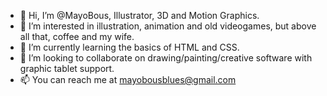 - 👋 Hi, I’m @MayoBous, Illustrator, 3D and Motion Graphics.
- 👀 I’m interested in illustration, animation and old videogames, but above all that, coffee and my wife.
- 🌱 I’m currently learning the basics of HTML and CSS.
- 💞️ I’m looking to collaborate on drawing/painting/creative software with graphic tablet support.
- 📫 You can reach me at mayobousblues@gmail.com 

<!---
MayoBous/MayoBous is a ✨ special ✨ repository because its `README.md` (this file) appears on your GitHub profile.
You can click the Preview link to take a look at your changes.
--->
